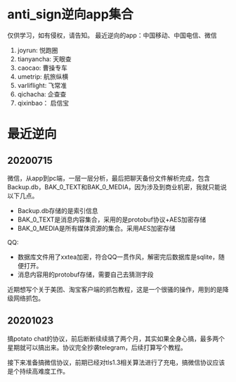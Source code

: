 # anti_sign逆向app集合
仅供学习，如有侵权，请告知。
最近逆向的app：中国移动、中国电信、微信


1. joyrun: 悦跑圈
2. tianyancha: 天眼查
3. caocao: 曹操专车
4. umetrip: 航旅纵横
5. varliflight: 飞常准
6. qichacha: 企查查
7. qixinbao： 启信宝

# 最近逆向
## 20200715
 微信，从app到pc端，一层一层分析，最后把聊天备份文件解析完成，包含Backup.db，BAK_0_TEXT和BAK_0_MEDIA，因为涉及到商业机密，我就只能说以下几点。
- Backup.db存储的是索引信息
- BAK_0_TEXT是消息内容集合，采用的是protobuf协议+AES加密存储
- BAK_0_MEDIA是所有媒体资源的集合。采用AES加密存储

QQ: 
- 数据库文件用了xxtea加密，符合QQ一贯作风，解密完后数据库是sqlite，随便打开。
- 消息内容用的protobuf存储，需要自己去猜测字段

近期想写个关于美团、淘宝客户端的抓包教程，这是一个很骚的操作，用到的是降级网络抓包。

## 20201023
搞potato chat的协议，前后断断续续搞了两个月，其实如果全身心搞，最多两个星期就可以搞出来。协议完全抄袭telegram，后续打算写个教程。

接下来准备搞微信协议，前期已经对tls1.3相关算法进行了充电，搞微信协议应该是个持续高难度工作。
